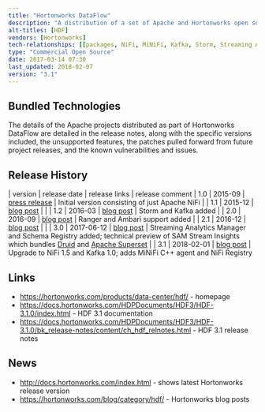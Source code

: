 ```yaml
---
title: "Hortonworks DataFlow"
description: "A distribution of a set of Apache and Hortonworks open source technologies for processing and running analytics on data 'in motion', with all products integrated with Apache Ranger for security, Apache Ambari for management and Schema Registery for central schema management.  All bundled Apache open source projects are based on official Apache project releases, with any patches for bug fixes or new features being official Apache project patches from later releases of the relevant project.  Available as RPMs or through Apache Ambari (via a management pack), but currently not available via Cloudbreak or as a managed cloud offering.  The HDF softare is provided free of charge, with training, consultancy and support available from Hortonworks.  First released in September 2015 as a distribution of just NiFi following the acquisition by Hortonworks of Onyara (a company founded by some of the original creators of NiFi)."
alt-titles: [HDF]
vendors: [Hortonworks]
tech-relationships: [[packages, NiFi, MiNiFi, Kafka, Storm, Streaming Analytics Manager, Ranger, Schema Registry, NiFi Registry, ZooKeeper], [manageable via, Ambari]]
type: "Commercial Open Source"
date: 2017-03-14 07:30
last_updated: 2018-02-07
version: "3.1"
---
```

## Bundled Technologies

The details of the Apache projects distributed as part of Hortonworks DataFlow are detailed in the release notes, along with the specific versions included, the unsupported features, the patches pulled forward from future project releases, and the known vulnerabilities and issues.

## Release History

| version | release date | release links | release comment
| 1.0 | 2015-09 | [press release](https://hortonworks.com/press-releases/hortonworks-to-acquire-onyara-to-turn-internet-of-anything-data-into-actionable-insights/) | Initial version consisting of just Apache NiFi |
| 1.1 | 2015-12 | [blog post](https://hortonworks.com/blog/hortonworks-dataflow-1-1-released/) | |
| 1.2 | 2016-03 | [blog post](https://hortonworks.com/blog/hortonworks-dataflow-1-2-released/) | Storm and Kafka added |
| 2.0 | 2016-09 | [blog post](https://hortonworks.com/blog/hortonworks-dataflow-2-0-ga/) | Ranger and Ambari support added |
| 2.1 | 2016-12 | [blog post](https://hortonworks.com/blog/announcing-availability-hortonworks-dataflow-hdf-2-1/) | |
| 3.0 | 2017-06-12 | [blog post](https://hortonworks.com/blog/hortonworks-dataflow-3-0/) | Streaming Analytics Manager and Schema Registry added; technical preview of SAM Stream Insights which bundles [Druid](/technologies/druid) and [Apache Superset](/technologies/apache-superset) |
| 3.1 | 2018-02-01 | [blog post](https://hortonworks.com/blog/announcing-general-availability-hortonworks-dataflow-3-1/) | Upgrade to NiFi 1.5 and Kafka 1.0; adds MiNiFi C++ agent and NiFi Registry

## Links

* <https://hortonworks.com/products/data-center/hdf/> - homepage
* <https://docs.hortonworks.com/HDPDocuments/HDF3/HDF-3.1.0/index.html> - HDF 3.1 documentation
* <https://docs.hortonworks.com/HDPDocuments/HDF3/HDF-3.1.0/bk_release-notes/content/ch_hdf_relnotes.html> - HDF 3.1 release notes

## News

* <http://docs.hortonworks.com/index.html> - shows latest Hortonworks release version
* <https://hortonworks.com/blog/category/hdf/> - Hortonworks blog posts